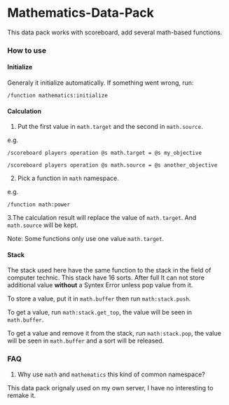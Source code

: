 # Mathematics-Data-Pack

This data pack works with scoreboard, add several math-based functions. 

### How to use

#### Initialize

Generaly it initialize automatically. If something went wrong, run:

`/function mathematics:initialize`

#### Calculation

1. Put the first value in `math.target` and the second in `math.source`.

e.g.

`/scoreboard players operation @s math.target = @s my_objective`

`/scoreboard players operation @s math.source = @s another_objective`

2. Pick a function in `math` namespace.

e.g.

`/function math:power`

3.The calculation result will replace the value of `math.target`. And `math.source` will be kept.

Note: Some functions only use one value `math.target`.

#### Stack

The stack used here have the same function to the stack in the field of computer technic. This stack have 16 sorts. After full It can not store additional value **without** a Syntex Error unless pop value from it.

To store a value, put it in `math.buffer` then run `math:stack.push`.

To get a value, run `math:stack.get_top`, the value will be seen in `math.buffer`.

To get a value and remove it from the stack, run `math:stack.pop`, the value will be seen in `math.buffer` and a sort will be released.

### FAQ

1. Why use `math` and `mathematics` this kind of common namespace?

This data pack orignaly used on my own server, I have no interesting to remake it.
